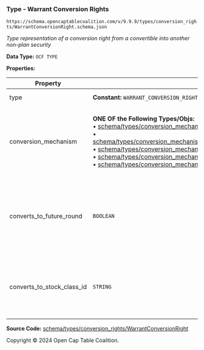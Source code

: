 ### Type - Warrant Conversion Rights

`https://schema.opencaptablecoalition.com/v/9.9.9/types/conversion_rights/WarrantConversionRight.schema.json`

_Type representation of a conversion right from a convertible into another non-plan security_

**Data Type:** `OCF TYPE`

**Properties:**

| Property                   | Type                                                                                                                                                                                                                                                                                                                                                                                                                                                                                                                                                                                                                                                                                                                                                                                | Description                                                                                                         | Required   |
| -------------------------- | ----------------------------------------------------------------------------------------------------------------------------------------------------------------------------------------------------------------------------------------------------------------------------------------------------------------------------------------------------------------------------------------------------------------------------------------------------------------------------------------------------------------------------------------------------------------------------------------------------------------------------------------------------------------------------------------------------------------------------------------------------------------------------------- | ------------------------------------------------------------------------------------------------------------------- | ---------- |
| type                       | **Constant:** `WARRANT_CONVERSION_RIGHT`                                                                                                                                                                                                                                                                                                                                                                                                                                                                                                                                                                                                                                                                                                                                            | Scalar Constant                                                                                                     | -          |
| conversion_mechanism       | **ONE OF the Following Types/Objs:**</br>&bull; [schema/types/conversion_mechanisms/CustomConversionMechanism](../conversion_mechanisms/CustomConversionMechanism.md)</br>&bull; [schema/types/conversion_mechanisms/PercentCapitalizationConversionMechanism](../conversion_mechanisms/PercentCapitalizationConversionMechanism.md)</br>&bull; [schema/types/conversion_mechanisms/FixedAmountConversionMechanism](../conversion_mechanisms/FixedAmountConversionMechanism.md)</br>&bull; [schema/types/conversion_mechanisms/ValuationBasedConversionMechanism](../conversion_mechanisms/ValuationBasedConversionMechanism.md)</br>&bull; [schema/types/conversion_mechanisms/SharePriceBasedConversionMechanism](../conversion_mechanisms/SharePriceBasedConversionMechanism.md) | What conversion mechanism applies to calculate the number of resulting stock class shares?                          | `REQUIRED` |
| converts_to_future_round   | `BOOLEAN`                                                                                                                                                                                                                                                                                                                                                                                                                                                                                                                                                                                                                                                                                                                                                                           | Is this stock class potentially convertible into a future, as-yet undetermined stock class (e.g. Founder Preferred) | -          |
| converts_to_stock_class_id | `STRING`                                                                                                                                                                                                                                                                                                                                                                                                                                                                                                                                                                                                                                                                                                                                                                            | The identifier of the existing, known stock class this stock class can convert into                                 | -          |

**Source Code:** [schema/types/conversion_rights/WarrantConversionRight](../../../../../schema/types/conversion_rights/WarrantConversionRight.schema.json)

Copyright © 2024 Open Cap Table Coalition.
